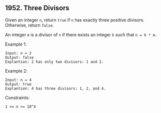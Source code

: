 ## 1952. Three Divisors

Given an integer `n`, return `true` if `n` has exactly three positive divisors. Otherwise, return `false`.

An integer `m` is a divisor of `n` if there exists an integer `k` such that `n = k * m`.

Example 1:

```
Input: n = 2
Output: false
Explantion: 2 has only two divisors: 1 and 2.
```

Example 2:

```
Input: n = 4
Output: true
Explantion: 4 has three divisors: 1, 2, and 4.
```

Constraints:

```
1 <= n <= 10^4
```
